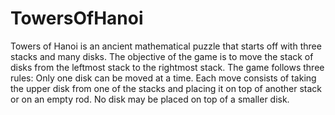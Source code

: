 # TowersOfHanoi
Towers of Hanoi is an ancient mathematical puzzle that starts off with three stacks and many disks. The objective of the game is to move the stack of disks from the leftmost stack to the rightmost stack.  The game follows three rules:  Only one disk can be moved at a time. Each move consists of taking the upper disk from one of the stacks and placing it on top of another stack or on an empty rod. No disk may be placed on top of a smaller disk.
